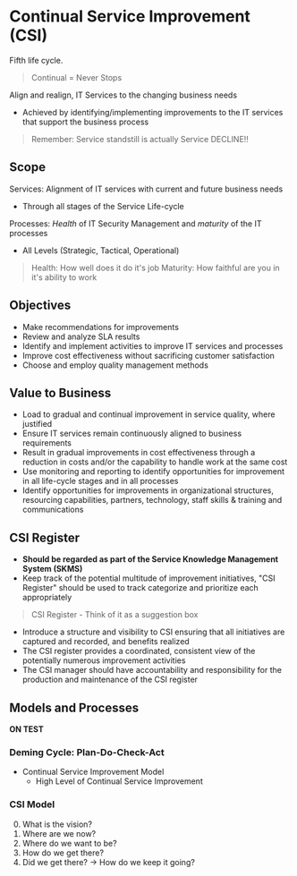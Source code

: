 # Continual Service Improvement (CSI)

Fifth life cycle.

> Continual = Never Stops

Align and realign, IT Services to the changing business needs

* Achieved by identifying/implementing improvements to the IT services that support the business process

> Remember: Service standstill is actually Service DECLINE!!

## Scope

Services: Alignment of IT services with current and future business needs
* Through all stages of the Service Life-cycle

Processes: _Health_ of IT Security Management and _maturity_ of the IT processes
* All Levels (Strategic, Tactical, Operational)

> Health: How well does it do it's job
> Maturity: How faithful are you in it's ability to work

## Objectives

* Make recommendations for improvements
* Review and analyze SLA results
* Identify and implement activities to improve IT services and processes
* Improve cost effectiveness without sacrificing customer satisfaction
* Choose and employ quality management methods

## Value to Business

* Load to gradual and continual improvement in service quality, where justified
* Ensure IT services remain continuously aligned to business requirements
* Result in gradual improvements in cost effectiveness through a reduction in costs and/or the capability to handle work at the same cost
* Use monitoring and reporting to identify opportunities for improvement in all life-cycle stages and in all processes
* Identify opportunities for improvements in organizational structures, resourcing capabilities, partners, technology, staff skills & training and communications

## CSI Register

* **Should be regarded as part of the Service Knowledge Management System (SKMS)**
* Keep track of the potential multitude of improvement initiatives, "CSI Register" should be used to track categorize and prioritize each appropriately

> CSI Register - Think of it as a suggestion box

* Introduce a structure and visibility to CSI ensuring that all initiatives are captured and recorded, and benefits realized
* The CSI register provides a coordinated, consistent view of the potentially numerous improvement activities
* The CSI manager should have accountability and responsibility for the production and maintenance of the CSI register 


## Models and Processes

__ON TEST__

### Deming Cycle: **Plan**-**Do**-**Check**-**Act**

* Continual Service Improvement Model
	* High Level of Continual Service Improvement

### CSI Model

0. What is the vision?
0. Where are we now?
0. Where do we want to be?
0. How do we get there?
0. Did we get there? &rarr; How do we keep it going?




